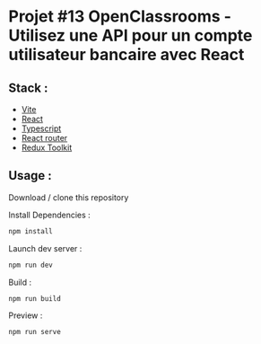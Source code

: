 # Projet #13 OpenClassrooms - Utilisez une API pour un compte utilisateur bancaire avec React

## Stack :

- [Vite](https://vitejs.dev/)
- [React](https://reactjs.org/)
- [Typescript](https://www.typescriptlang.org/)
- [React router](https://reactrouter.com/)
- [Redux Toolkit](https://redux-toolkit.js.org/)

## Usage :

Download / clone this repository

Install Dependencies :

```bash
npm install
```

Launch dev server :

```bash
npm run dev
```

Build :

```bash
npm run build
```

Preview :

```bash
npm run serve
```